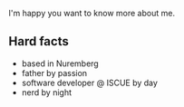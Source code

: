 I'm happy you want to know more about me.

## Hard facts

- based in Nuremberg
- father by passion
- software developer @ ISCUE by day
- nerd by night
